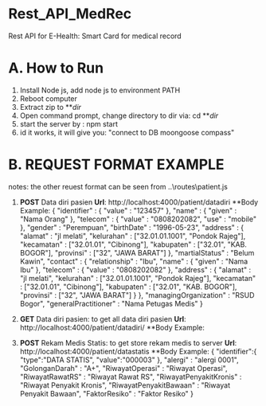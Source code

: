 # Rest_API_MedRec
Rest API for E-Health: Smart Card for medical record

# A. How to Run
1. Install Node js, add node js to environment PATH
2. Reboot computer
3. Extract zip to ***dir*
4. Open command prompt, change directory to dir via: cd ***dir*
5. start the server by : npm start
6. id it works, it will give you: "connect to DB moongoose compass"

# B. REQUEST FORMAT EXAMPLE
notes: the other reuest format can be seen from ..\routes\patient.js
1. **POST** Data diri pasien
    **Url**: http://localhost:4000/patient/datadiri
    **Body Example: 
    {
    "identifier" : {
        "value" : "123457"
    },
    "name" : {
        "given" : "Nama Orang"
    },
    "telecom" : {
        "value" : "0808202082",
        "use" : "mobile"
    },
    "gender" : "Perempuan",
    "birthDate" : "1996-05-23",
    "address" : {
        "alamat" : "jl melati",
        "kelurahan" : ["32.01.01.1001", "Pondok Rajeg"],
        "kecamatan" : ["32.01.01", "Cibinong"],
        "kabupaten" : ["32.01", "KAB. BOGOR"],
        "provinsi" :   ["32", "JAWA BARAT"]
    },
    "martialStatus" : "Belum Kawin",
    "contact" : {
        "relationship" : "Ibu",
        "name" : {
            "given" : "Nama Ibu"
        },
        "telecom" : {
            "value" : "0808202082"
        },
        "address" : {
            "alamat" : "jl melati",
            "kelurahan" : ["32.01.01.1001", "Pondok Rajeg"],
            "kecamatan" : ["32.01.01", "Cibinong"],
            "kabupaten" : ["32.01", "KAB. BOGOR"],
            "provinsi" :   ["32", "JAWA BARAT"]
        }
    },
    "managingOrganization" : "RSUD Bogor",
    "generalPractitioner" : "Nama Petugas Medis"
    }
    
2. **GET** Data diri pasien: to get all data diri pasien
    **Url**: http://localhost:4000/patient/datadiri/
    **Body Example: <no body>

2. **POST** Rekam Medis Statis: to get store rekam medis to server
    **Url**: http://localhost:4000/patient/datastatis
    **Body Example:
    {
			"identifier":{
				"type":"DATA STATIS",
				"value":"000003"
			},
    		"alergi" : "alergi 0001",
   			"GolonganDarah" : "A+",
        	"RiwayatOperasi" : "Riwayat Operasi",
        	"RiwayatRawatRS" : "Riwayat Rawat RS",
        	"RiwayatPenyakitKronis" : "Riwayat Penyakit Kronis",
        	"RiwayatPenyakitBawaan" : "Riwayat Penyakit Bawaan",
        	"FaktorResiko" : "Faktor Resiko"
    }

 
